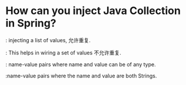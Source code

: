 #  How can you inject Java Collection in Spring?

<list>: injecting a list of values, 允许重复.

<set>: This helps in wiring a set of values 不允许重复.

<map>: name-value pairs where name and value can be of any type.

<props>:name-value pairs where the name and value are both Strings.
